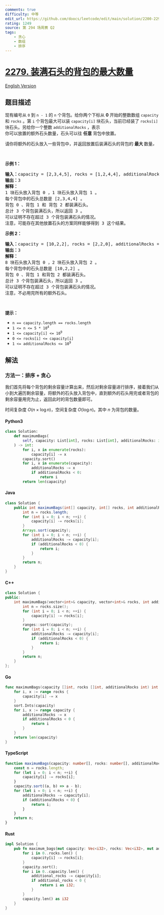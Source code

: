 ```yaml
---
comments: true
difficulty: 中等
edit_url: https://github.com/doocs/leetcode/edit/main/solution/2200-2299/2279.Maximum%20Bags%20With%20Full%20Capacity%20of%20Rocks/README.md
rating: 1249
source: 第 294 场周赛 Q2
tags:
    - 贪心
    - 数组
    - 排序
---
```


<!-- problem:start -->

# [2279. 装满石头的背包的最大数量](https://leetcode.cn/problems/maximum-bags-with-full-capacity-of-rocks)

[English Version](/solution/2200-2299/2279.Maximum%20Bags%20With%20Full%20Capacity%20of%20Rocks/README_EN.md)

## 题目描述

<!-- description:start -->

<p>现有编号从&nbsp;<code>0</code> 到 <code>n - 1</code> 的 <code>n</code> 个背包。给你两个下标从 <strong>0</strong> 开始的整数数组 <code>capacity</code> 和 <code>rocks</code> 。第 <code>i</code> 个背包最大可以装 <code>capacity[i]</code> 块石头，当前已经装了 <code>rocks[i]</code> 块石头。另给你一个整数 <code>additionalRocks</code> ，表示<span class="text-only" data-eleid="10" style="white-space: pre;">你可以放置的额外石头数量，石头可以往 </span><strong><span class="text-only" data-eleid="11" style="white-space: pre;">任意</span></strong><span class="text-only" data-eleid="12" style="white-space: pre;"> 背包中放置。</span></p>

<p>请你将额外的石头放入一些背包中，并返回放置后装满石头的背包的 <strong>最大 </strong>数量<em>。</em></p>

<p>&nbsp;</p>

<p><strong>示例 1：</strong></p>

<pre>
<strong>输入：</strong>capacity = [2,3,4,5], rocks = [1,2,4,4], additionalRocks = 2
<strong>输出：</strong>3
<strong>解释：</strong>
1 块石头放入背包 0 ，1 块石头放入背包 1 。
每个背包中的石头总数是 [2,3,4,4] 。
背包 0 、背包 1 和 背包 2 都装满石头。
总计 3 个背包装满石头，所以返回 3 。
可以证明不存在超过 3 个背包装满石头的情况。
注意，可能存在其他放置石头的方案同样能够得到 3 这个结果。
</pre>

<p><strong>示例 2：</strong></p>

<pre>
<strong>输入：</strong>capacity = [10,2,2], rocks = [2,2,0], additionalRocks = 100
<strong>输出：</strong>3
<strong>解释：</strong>
8 块石头放入背包 0 ，2 块石头放入背包 2 。
每个背包中的石头总数是 [10,2,2] 。
背包 0 、背包 1 和背包 2 都装满石头。
总计 3 个背包装满石头，所以返回 3 。
可以证明不存在超过 3 个背包装满石头的情况。
注意，不必用完所有的额外石头。
</pre>

<p>&nbsp;</p>

<p><strong>提示：</strong></p>

<ul>
	<li><code>n == capacity.length == rocks.length</code></li>
	<li><code>1 &lt;= n &lt;= 5 * 10<sup>4</sup></code></li>
	<li><code>1 &lt;= capacity[i] &lt;= 10<sup>9</sup></code></li>
	<li><code>0 &lt;= rocks[i] &lt;= capacity[i]</code></li>
	<li><code>1 &lt;= additionalRocks &lt;= 10<sup>9</sup></code></li>
</ul>

<!-- description:end -->

## 解法

<!-- solution:start -->

### 方法一：排序 + 贪心

我们首先将每个背包的剩余容量计算出来，然后对剩余容量进行排序，接着我们从小到大遍历剩余容量，将额外的石头放入背包中，直到额外的石头用完或者背包的剩余容量用完为止，返回此时的背包数量即可。

时间复杂度 $O(n \times \log n)$，空间复杂度 $O(\log n)$。其中 $n$ 为背包的数量。

<!-- tabs:start -->

#### Python3

```python
class Solution:
    def maximumBags(
        self, capacity: List[int], rocks: List[int], additionalRocks: int
    ) -> int:
        for i, x in enumerate(rocks):
            capacity[i] -= x
        capacity.sort()
        for i, x in enumerate(capacity):
            additionalRocks -= x
            if additionalRocks < 0:
                return i
        return len(capacity)
```

#### Java

```java
class Solution {
    public int maximumBags(int[] capacity, int[] rocks, int additionalRocks) {
        int n = rocks.length;
        for (int i = 0; i < n; ++i) {
            capacity[i] -= rocks[i];
        }
        Arrays.sort(capacity);
        for (int i = 0; i < n; ++i) {
            additionalRocks -= capacity[i];
            if (additionalRocks < 0) {
                return i;
            }
        }
        return n;
    }
}
```

#### C++

```cpp
class Solution {
public:
    int maximumBags(vector<int>& capacity, vector<int>& rocks, int additionalRocks) {
        int n = rocks.size();
        for (int i = 0; i < n; ++i) {
            capacity[i] -= rocks[i];
        }
        ranges::sort(capacity);
        for (int i = 0; i < n; ++i) {
            additionalRocks -= capacity[i];
            if (additionalRocks < 0) {
                return i;
            }
        }
        return n;
    }
};
```

#### Go

```go
func maximumBags(capacity []int, rocks []int, additionalRocks int) int {
	for i, x := range rocks {
		capacity[i] -= x
	}
	sort.Ints(capacity)
	for i, x := range capacity {
		additionalRocks -= x
		if additionalRocks < 0 {
			return i
		}
	}
	return len(capacity)
}
```

#### TypeScript

```ts
function maximumBags(capacity: number[], rocks: number[], additionalRocks: number): number {
    const n = rocks.length;
    for (let i = 0; i < n; ++i) {
        capacity[i] -= rocks[i];
    }
    capacity.sort((a, b) => a - b);
    for (let i = 0; i < n; ++i) {
        additionalRocks -= capacity[i];
        if (additionalRocks < 0) {
            return i;
        }
    }
    return n;
}
```

#### Rust

```rust
impl Solution {
    pub fn maximum_bags(mut capacity: Vec<i32>, rocks: Vec<i32>, mut additional_rocks: i32) -> i32 {
        for i in 0..rocks.len() {
            capacity[i] -= rocks[i];
        }
        capacity.sort();
        for i in 0..capacity.len() {
            additional_rocks -= capacity[i];
            if additional_rocks < 0 {
                return i as i32;
            }
        }
        capacity.len() as i32
    }
}
```

<!-- tabs:end -->

<!-- solution:end -->

<!-- problem:end -->
